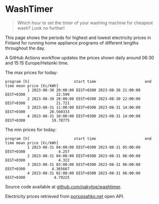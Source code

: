 
# WashTimer

> Which hour to set the timer of your washing machine for cheapest wash? Look no further!

This page shows the periods for highest and lowest electricity prices in Finland 
for running home appliance programs of different lengths throughout the day. 

A GitHub Actions workflow updates the prices shown daily around 06:30 and 15:15 Europe/Helsinki time.

The max prices for today:

	program [h]                    start time                      end time mean price [€c/kWh]
	          1 2023-08-30 20:00:00 EEST+0300 2023-08-30 21:00:00 EEST+0300              22.599
	          2 2023-08-30 20:00:00 EEST+0300 2023-08-30 22:00:00 EEST+0300              21.721
	          3 2023-08-31 11:00:00 EEST+0300 2023-08-31 14:00:00 EEST+0300           20.560333
	          4 2023-08-31 10:00:00 EEST+0300 2023-08-31 14:00:00 EEST+0300            19.78775

The min prices for today:

	program [h]                    start time                      end time mean price [€c/kWh]
	          1 2023-08-31 04:00:00 EEST+0300 2023-08-31 05:00:00 EEST+0300               4.257
	          2 2023-08-31 04:00:00 EEST+0300 2023-08-31 06:00:00 EEST+0300               4.322
	          3 2023-08-31 03:00:00 EEST+0300 2023-08-31 06:00:00 EEST+0300            4.365667
	          4 2023-08-31 02:00:00 EEST+0300 2023-08-31 06:00:00 EEST+0300             4.79225


Source code available at [github.com/nakytoe/washtimer](https://github.com/nakytoe/washtimer).

Electricity prices retrieved from [porssisahko.net](https://porssisahko.net/api) open API.
